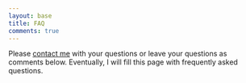 ```yaml
---
layout: base
title: FAQ
comments: true
---
```


Please [contact me](/contact) with your questions or leave your questions as comments below. Eventually, I will fill this page with frequently asked questions.
